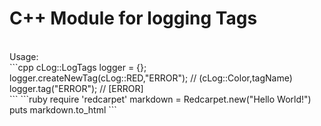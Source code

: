 <h1>C++ Module for logging Tags</h1> <br>
Usage: <br>
```cpp
cLog::LogTags logger = {}; <br>
logger.createNewTag(cLog::RED,"ERROR"); // (cLog::Color,tagName) <br>
logger.tag("ERROR"); // [ERROR] <br>
```
```ruby
require 'redcarpet'
markdown = Redcarpet.new("Hello World!")
puts markdown.to_html
```
